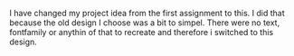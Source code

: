 I have changed my project idea from the first assignment to this. I did that because the old design I choose was a bit to simpel. There were no text, fontfamily or anythin of that to recreate and therefore i switched to this design. 
